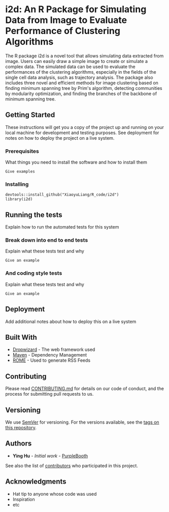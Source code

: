 # i2d: An R Package for Simulating Data from Image to Evaluate Performance of Clustering Algorithms
The R package i2d is a novel tool that allows simulating data extracted from image. Users can easily draw a simple image to create or simulate a complex data. The simulated data can be used to evaluate the performances of the clustering algorithms, especially in the fields of the single cell data analysis, such as trajectory analysis. The package also includes three novel and efficient methods for image clustering based on finding minimum spanning tree by Prim's algorithm, detecting communities by modularity optimization, and finding the branches of the backbone of minimum spanning tree.

## Getting Started

These instructions will get you a copy of the project up and running on your local machine for development and testing purposes. See deployment for notes on how to deploy the project on a live system.

### Prerequisites

What things you need to install the software and how to install them

```
Give examples
```

### Installing
```
devtools::install_github("XiaoyuLiang/R_code/i2d")
library(i2d)
```

## Running the tests

Explain how to run the automated tests for this system

### Break down into end to end tests

Explain what these tests test and why

```
Give an example
```

### And coding style tests

Explain what these tests test and why

```
Give an example
```

## Deployment

Add additional notes about how to deploy this on a live system

## Built With

* [Dropwizard](http://www.dropwizard.io/1.0.2/docs/) - The web framework used
* [Maven](https://maven.apache.org/) - Dependency Management
* [ROME](https://rometools.github.io/rome/) - Used to generate RSS Feeds

## Contributing

Please read [CONTRIBUTING.md](https://gist.github.com/PurpleBooth/b24679402957c63ec426) for details on our code of conduct, and the process for submitting pull requests to us.

## Versioning

We use [SemVer](http://semver.org/) for versioning. For the versions available, see the [tags on this repository](https://github.com/your/project/tags). 

## Authors

* **Ying Hu** - *Initial work* - [PurpleBooth](https://github.com/PurpleBooth)

See also the list of [contributors](https://github.com/your/project/contributors) who participated in this project.

## Acknowledgments

* Hat tip to anyone whose code was used
* Inspiration
* etc
